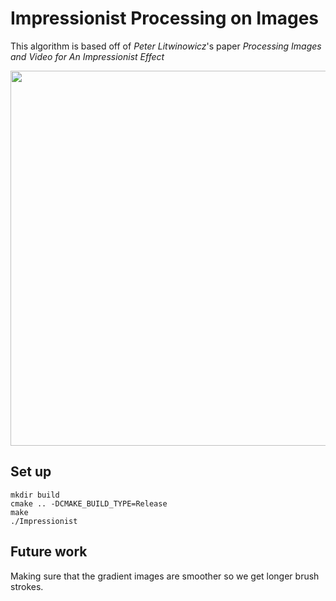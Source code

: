 # Impressionist Processing on Images

This algorithm is based off of _Peter Litwinowicz_'s paper _Processing Images and Video for An Impressionist Effect_

<div align="center">
  <img src="https://user-images.githubusercontent.com/15256744/206955922-909ba60d-ef04-4899-9812-9e7d5db0c055.png" width="600"/>
</div>

## Set up

```shell
mkdir build
cmake .. -DCMAKE_BUILD_TYPE=Release
make
./Impressionist
```

## Future work

Making sure that the gradient images are smoother so we get longer brush strokes.
